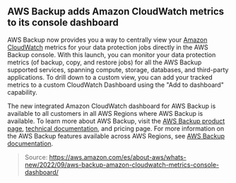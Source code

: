 ## AWS Backup adds Amazon CloudWatch metrics to its console dashboard

AWS Backup now provides you a way to centrally view your [Amazon CloudWatch](https://aws.amazon.com/cloudwatch/) metrics for your data protection jobs directly in the AWS Backup console. With this launch, you can monitor your data protection metrics (of backup, copy, and restore jobs) for all the AWS Backup supported services, spanning compute, storage, databases, and third-party applications. To drill down to a custom view, you can add your tracked metrics to a custom CloudWatch Dashboard using the "Add to dashboard" capability.

The new integrated Amazon CloudWatch dashboard for AWS Backup is available to all customers in all AWS Regions where AWS Backup is available. To learn more about AWS Backup, visit the [AWS Backup product page](https://aws.amazon.com/backup/), [technical documentation](https://docs.aws.amazon.com/aws-backup/latest/devguide/cloudwatch.html), and pricing page. For more information on the AWS Backup features available across AWS Regions, see [AWS Backup documentation](https://docs.aws.amazon.com/aws-backup/latest/devguide/whatisbackup.html#features-by-region).

> Source: https://aws.amazon.com/es/about-aws/whats-new/2022/09/aws-backup-amazon-cloudwatch-metrics-console-dashboard/